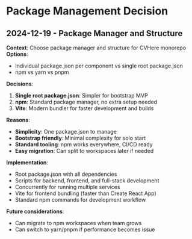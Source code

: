 # Package Management Decision

## 2024-12-19 - Package Manager and Structure

**Context**: Choose package manager and structure for CVHere monorepo
**Options**: 
- Individual package.json per component vs single root package.json
- npm vs yarn vs pnpm

**Decisions**:
1. **Single root package.json**: Simpler for bootstrap MVP
2. **npm**: Standard package manager, no extra setup needed
3. **Vite**: Modern bundler for faster development and builds

**Reasons**:
- **Simplicity**: One package.json to manage
- **Bootstrap friendly**: Minimal complexity for solo start
- **Standard tooling**: npm works everywhere, CI/CD ready
- **Easy migration**: Can split to workspaces later if needed

**Implementation**:
- Root package.json with all dependencies
- Scripts for backend, frontend, and full-stack development
- Concurrently for running multiple services
- Vite for frontend bundling (faster than Create React App)
- Standard npm commands for development workflow

**Future considerations**:
- Can migrate to npm workspaces when team grows
- Can switch to yarn/pnpm if performance becomes issue